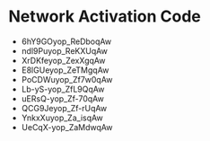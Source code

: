 # Network Activation Code
* 6hY9GOyop_ReDboqAw
* ndl9Puyop_ReKXUqAw
* XrDKfeyop_ZexXgqAw
* E8lGUeyop_ZeTMgqAw
* PoCDWuyop_Zf7w0qAw
* Lb-yS-yop_ZfL9QqAw
* uERsQ-yop_Zf-70qAw
* QCG9Jeyop_Zf-rUqAw
* YnkxXuyop_Za_isqAw
* UeCqX-yop_ZaMdwqAw